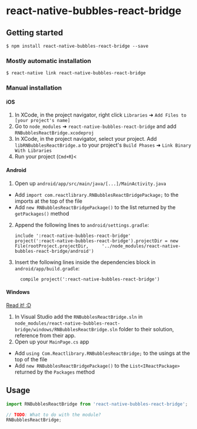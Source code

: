 
# react-native-bubbles-react-bridge

## Getting started

`$ npm install react-native-bubbles-react-bridge --save`

### Mostly automatic installation

`$ react-native link react-native-bubbles-react-bridge`

### Manual installation


#### iOS

1. In XCode, in the project navigator, right click `Libraries` ➜ `Add Files to [your project's name]`
2. Go to `node_modules` ➜ `react-native-bubbles-react-bridge` and add `RNBubblesReactBridge.xcodeproj`
3. In XCode, in the project navigator, select your project. Add `libRNBubblesReactBridge.a` to your project's `Build Phases` ➜ `Link Binary With Libraries`
4. Run your project (`Cmd+R`)<

#### Android

1. Open up `android/app/src/main/java/[...]/MainActivity.java`
  - Add `import com.reactlibrary.RNBubblesReactBridgePackage;` to the imports at the top of the file
  - Add `new RNBubblesReactBridgePackage()` to the list returned by the `getPackages()` method
2. Append the following lines to `android/settings.gradle`:
  	```
  	include ':react-native-bubbles-react-bridge'
  	project(':react-native-bubbles-react-bridge').projectDir = new File(rootProject.projectDir, 	'../node_modules/react-native-bubbles-react-bridge/android')
  	```
3. Insert the following lines inside the dependencies block in `android/app/build.gradle`:
  	```
      compile project(':react-native-bubbles-react-bridge')
  	```

#### Windows
[Read it! :D](https://github.com/ReactWindows/react-native)

1. In Visual Studio add the `RNBubblesReactBridge.sln` in `node_modules/react-native-bubbles-react-bridge/windows/RNBubblesReactBridge.sln` folder to their solution, reference from their app.
2. Open up your `MainPage.cs` app
  - Add `using Com.Reactlibrary.RNBubblesReactBridge;` to the usings at the top of the file
  - Add `new RNBubblesReactBridgePackage()` to the `List<IReactPackage>` returned by the `Packages` method


## Usage
```javascript
import RNBubblesReactBridge from 'react-native-bubbles-react-bridge';

// TODO: What to do with the module?
RNBubblesReactBridge;
```
  